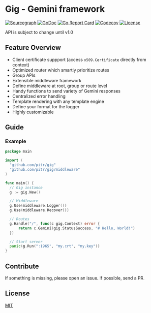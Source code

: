 # Gig - Gemini framework

[![Sourcegraph](https://sourcegraph.com/github.com/pitr/gig/-/badge.svg?style=flat-square)](https://sourcegraph.com/github.com/pitr/gig?badge)
[![GoDoc](http://img.shields.io/badge/go-documentation-blue.svg?style=flat-square)](http://godoc.org/github.com/pitr/gig)
[![Go Report Card](https://goreportcard.com/badge/github.com/pitr/gig?style=flat-square)](https://goreportcard.com/report/github.com/pitr/gig)
[![Codecov](https://img.shields.io/codecov/c/github/pitr/gig.svg?style=flat-square)](https://codecov.io/gh/pitr/gig)
[![License](http://img.shields.io/badge/license-mit-blue.svg?style=flat-square)](https://raw.githubusercontent.com/pitr/gig/master/LICENSE)

API is subject to change until v1.0

## Feature Overview

- Client certificate suppport (access `x509.Certificate` directly from context)
- Optimized router which smartly prioritize routes
- Group APIs
- Extensible middleware framework
- Define middleware at root, group or route level
- Handy functions to send variety of Gemini responses
- Centralized error handling
- Template rendering with any template engine
- Define your format for the logger
- Highly customizable

## Guide

### Example

```go
package main

import (
  "github.com/pitr/gig"
  "github.com/pitr/gig/middleware"
)

func main() {
  // Gig instance
  g := gig.New()

  // Middleware
  g.Use(middleware.Logger())
  g.Use(middleware.Recover())

  // Routes
  g.Handle("/", func(c gig.Context) error {
      return c.Gemini(gig.StatusSuccess, "# Hello, World!")
  })

  // Start server
  panic(g.Run(":1965", "my.crt", "my.key"))
}
```

## Contribute

If something is missing, please open an issue. If possible, send a PR.

## License

[MIT](https://github.com/pitr/gig/blob/master/LICENSE)
